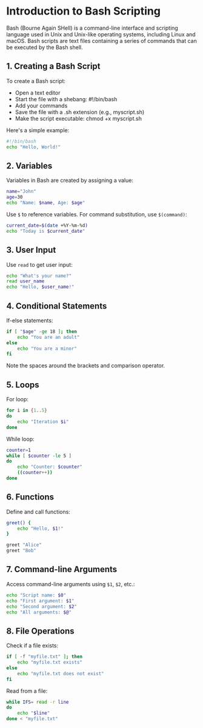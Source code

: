# Introduction to Bash Scripting

Bash (Bourne Again SHell) is a command-line interface and scripting language used in Unix and Unix-like operating systems, including Linux and macOS. Bash scripts are text files containing a series of commands that can be executed by the Bash shell.

## 1. Creating a Bash Script

To create a Bash script:

- Open a text editor
- Start the file with a shebang: #!/bin/bash
- Add your commands
- Save the file with a .sh extension (e.g., myscript.sh)
- Make the script executable: chmod +x myscript.sh

Here's a simple example:

```bash
#!/bin/bash
echo "Hello, World!"
```

## 2. Variables

Variables in Bash are created by assigning a value:

```bash
name="John"
age=30
echo "Name: $name, Age: $age"
```

Use `$` to reference variables. For command substitution, use `$(command)`:

```bash
current_date=$(date +%Y-%m-%d)
echo "Today is $current_date"
```

## 3. User Input

Use `read` to get user input:

```bash
echo "What's your name?"
read user_name
echo "Hello, $user_name!"
```

## 4. Conditional Statements

If-else statements:

```bash
if [ "$age" -ge 18 ]; then
    echo "You are an adult"
else
    echo "You are a minor"
fi
```

Note the spaces around the brackets and comparison operator.

## 5. Loops

For loop:

```bash
for i in {1..5}
do
    echo "Iteration $i"
done
```

While loop:

```bash
counter=1
while [ $counter -le 5 ]
do
    echo "Counter: $counter"
    ((counter++))
done
```

## 6. Functions

Define and call functions:

```bash
greet() {
    echo "Hello, $1!"
}

greet "Alice"
greet "Bob"
```

## 7. Command-line Arguments

Access command-line arguments using `$1`, `$2`, etc.:

```bash
echo "Script name: $0"
echo "First argument: $1"
echo "Second argument: $2"
echo "All arguments: $@"
```

## 8. File Operations

Check if a file exists:

```bash
if [ -f "myfile.txt" ]; then
    echo "myfile.txt exists"
else
    echo "myfile.txt does not exist"
fi
```

Read from a file:

```bash
while IFS= read -r line
do
    echo "$line"
done < "myfile.txt"
```
